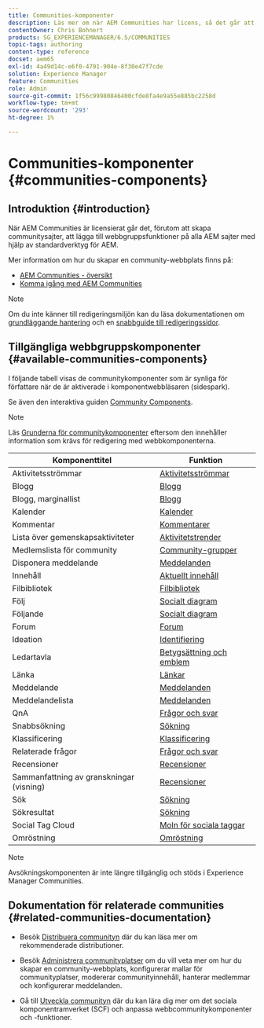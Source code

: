 ```yaml
---
title: Communities-komponenter
description: Läs mer om när AEM Communities har licens, så det går att lägga till webbgruppsfunktioner på alla AEM webbplatser med standardverktyg för AEM.
contentOwner: Chris Bohnert
products: SG_EXPERIENCEMANAGER/6.5/COMMUNITIES
topic-tags: authoring
content-type: reference
docset: aem65
exl-id: 4a49d14c-e6f0-4791-904e-8f30e47f7cde
solution: Experience Manager
feature: Communities
role: Admin
source-git-commit: 1f56c99980846400cfde8fa4e9a55e885bc2258d
workflow-type: tm+mt
source-wordcount: '293'
ht-degree: 1%

---
```


# Communities-komponenter {#communities-components}

## Introduktion {#introduction}

När AEM Communities är licensierat går det, förutom att skapa communitysajter, att lägga till webbgruppsfunktioner på alla AEM sajter med hjälp av standardverktyg för AEM.

Mer information om hur du skapar en community-webbplats finns på:

* [AEM Communities - översikt](/help/communities/overview.md)
* [Komma igång med AEM Communities](/help/communities/getting-started.md)

>[!NOTE]
>
>Om du inte känner till redigeringsmiljön kan du läsa dokumentationen om [grundläggande hantering](/help/sites-authoring/basic-handling.md) och en [snabbguide till redigeringssidor](/help/sites-authoring/qg-page-authoring.md).

## Tillgängliga webbgruppskomponenter {#available-communities-components}

I följande tabell visas de communitykomponenter som är synliga för författare när de är aktiverade i komponentwebbläsaren (sidespark).

Se även den interaktiva guiden [Community Components](/help/communities/components-guide.md).

>[!NOTE]
>
>Läs [Grunderna för communitykomponenter](/help/communities/basics.md) eftersom den innehåller information som krävs för redigering med webbkomponenterna.

| **Komponenttitel** | **Funktion** |
|---|---|
| Aktivitetsströmmar | [Aktivitetsströmmar](/help/communities/activities.md) |
| Blogg | [Blogg](/help/communities/blog-feature.md) |
| Blogg, marginallist | [Blogg](/help/communities/blog-feature.md) |
| Kalender | [Kalender](/help/communities/calendar.md) |
| Kommentar | [Kommentarer](/help/communities/comments.md) |
| Lista över gemenskapsaktiviteter | [Aktivitetstrender](/help/communities/trends.md) |
| Medlemslista för community | [Community-grupper](/help/communities/creating-groups.md) |
| Disponera meddelande | [Meddelanden](/help/communities/configure-messaging.md) |
| Innehåll | [Aktuellt innehåll](/help/communities/featured.md) |
| Filbibliotek | [Filbibliotek](/help/communities/file-library.md) |
| Följ | [Socialt diagram](/help/communities/socialgraph.md) |
| Följande | [Socialt diagram](/help/communities/socialgraph.md) |
| Forum | [Forum](/help/communities/forum.md) |
| Ideation | [Identifiering](/help/communities/ideation-feature.md) |
| Ledartavla | [Betygsättning och emblem](/help/communities/enabling-leaderboard.md) |
| Länka | [Länkar](/help/communities/liking.md) |
| Meddelande | [Meddelanden](/help/communities/configure-messaging.md) |
| Meddelandelista | [Meddelanden](/help/communities/configure-messaging.md) |
| QnA | [Frågor och svar](/help/communities/working-with-qna.md) |
| Snabbsökning | [Sökning](/help/communities/search.md) |
| Klassificering | [Klassificering](/help/communities/rating.md) |
| Relaterade frågor | [Frågor och svar](/help/communities/working-with-qna.md) |
| Recensioner | [Recensioner](/help/communities/reviews.md) |
| Sammanfattning av granskningar (visning) | [Recensioner](/help/communities/reviews.md) |
| Sök | [Sökning](/help/communities/search.md) |
| Sökresultat | [Sökning](/help/communities/search.md) |
| Social Tag Cloud | [Moln för sociala taggar](/help/communities/tagcloud.md) |
| Omröstning | [Omröstning](/help/communities/voting.md) |

>[!NOTE]
>
>Avsökningskomponenten är inte längre tillgänglig och stöds i Experience Manager Communities.

## Dokumentation för relaterade communities {#related-communities-documentation}

* Besök [Distribuera communityn](/help/communities/deploy-communities.md) där du kan läsa mer om rekommenderade distributioner.

* Besök [Administrera communityplatser](/help/communities/administer-landing.md) om du vill veta mer om hur du skapar en community-webbplats, konfigurerar mallar för communityplatser, modererar communityinnehåll, hanterar medlemmar och konfigurerar meddelanden.

* Gå till [Utveckla communityn](/help/communities/communities.md) där du kan lära dig mer om det sociala komponentramverket (SCF) och anpassa webbcommunitykomponenter och -funktioner.
